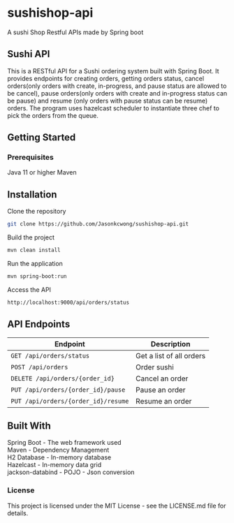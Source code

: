 # sushishop-api
A sushi Shop Restful APIs made by Spring boot  
## Sushi API  
This is a RESTful API for a Sushi ordering system built with Spring Boot. It provides endpoints for creating orders, getting orders status, cancel orders(only orders with create, in-progress, and pause status are allowed to be cancel), pause orders(only orders with create and in-progress status can be pause) and resume (only orders with pause status can be resume) orders. The program uses hazelcast scheduler to instantiate three chef to pick the orders from the queue.

## Getting Started
### Prerequisites
Java 11 or higher
Maven
## Installation
Clone the repository
```sh
git clone https://github.com/Jasonkcwong/sushishop-api.git
```  
Build the project  
```sh
mvn clean install
```  
Run the application  
```sh
mvn spring-boot:run
```  
Access the API
```bash
http://localhost:9000/api/orders/status
```  
## API Endpoints
| Endpoint | Description |
| --- | --- |
| `GET /api/orders/status` | Get a list of all orders |
| `POST /api/orders` | Order sushi  |
| `DELETE /api/orders/{order_id}` | Cancel an order |
| `PUT /api/orders/{order_id}/pause` | Pause an order |
| `PUT /api/orders/{order_id}/resume` | Resume an order |
## Built With
Spring Boot - The web framework used  
Maven - Dependency Management  
H2 Database - In-memory database  
Hazelcast - In-memory data grid  
jackson-databind - POJO - Json conversion  
### License
This project is licensed under the MIT License - see the LICENSE.md file for details.
